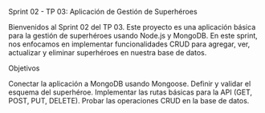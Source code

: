 Sprint 02 - TP 03: Aplicación de Gestión de Superhéroes

Bienvenidos al Sprint 02 del TP 03. Este proyecto es una aplicación básica para la gestión de superhéroes usando Node.js y MongoDB. En este sprint, nos enfocamos en implementar funcionalidades CRUD para agregar, ver, actualizar y eliminar superhéroes en nuestra base de datos.

Objetivos 

Conectar la aplicación a MongoDB usando Mongoose.
Definir y validar el esquema del superhéroe.
Implementar las rutas básicas para la API (GET, POST, PUT, DELETE).
Probar las operaciones CRUD en la base de datos.